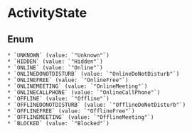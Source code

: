 # ActivityState

## Enum

    * `UNKNOWN` (value: `"Unknown"`)
    * `HIDDEN` (value: `"Hidden"`)
    * `ONLINE` (value: `"Online"`)
    * `ONLINEDONOTDISTURB` (value: `"OnlineDoNotDisturb"`)
    * `ONLINEFREE` (value: `"OnlineFree"`)
    * `ONLINEMEETING` (value: `"OnlineMeeting"`)
    * `ONLINECALLPHONE` (value: `"OnlineCallPhone"`)
    * `OFFLINE` (value: `"Offline"`)
    * `OFFLINEDONOTDISTURB` (value: `"OfflineDoNotDisturb"`)
    * `OFFLINEFREE` (value: `"OfflineFree"`)
    * `OFFLINEMEETING` (value: `"OfflineMeeting"`)
    * `BLOCKED` (value: `"Blocked"`)
